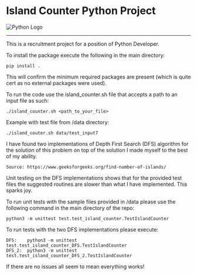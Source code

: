# Island Counter Python Project

![Python Logo](https://www.python.org/static/community_logos/python-logo.png "Sample inline image")

----

This is a recruitment project for a position of Python Developer.

To install the package execute the following in the main directory:

    pip install .

This will confirm the minimum required packages are present (which is quite cert as no external packages were used).

To run the code use the island_counter.sh file that accepts a path to an input file as such:

    ./island_counter.sh <path_to_your_file>

Example with test file from /data directory:
    
    ./island_couter.sh data/test_input7



I have found two implementations of Depth First Search (DFS) algorithm for the solution of this problem on top
of the solution I made myself to the best of my ability.

    Source: https://www.geeksforgeeks.org/find-number-of-islands/

Unit testing on the DFS implementations shows that for the provided test files the suggested routines are slower
than what I have implemented.
This sparks joy.

To run unit tests with the sample files provided in /data please use the following command 
in the main directory of the repo:

    python3 -m unittest test.test_island_counter.TestIslandCounter

To run tests with the two DFS implementations please execute:

    DFS:    python3 -m unittest test.test_island_counter_DFS.TestIslandCounter
    DFS_2:  python3 -m unittest test.test_island_counter_DFS_2.TestIslandCounter

If there are no issues all seem to mean everything works!
